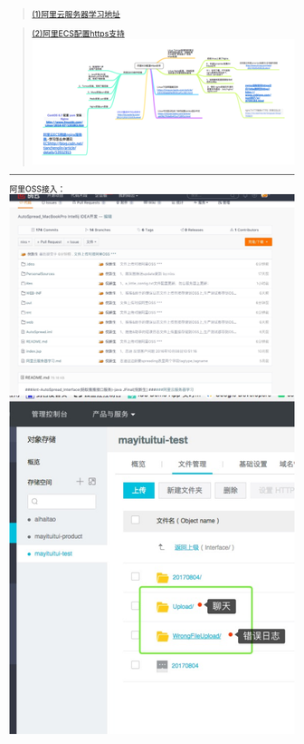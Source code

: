
>[(1)阿里云服务器学习地址](https://help.aliyun.com/document_detail/25367.html?spm=5176.product25365.6.539.HghrSEd)

>[(2)阿里ECS配置https支持](./Res/阿里ECS配置https支持.png)
>![(2)阿里ECS配置https支持](./Res/阿里ECS配置https支持.png)

---

阿里OSS接入：
![](./Res/蚂蚁推推接入OSS0.jpeg)
![](./Res/蚂蚁推推接入OSS1.jpeg)
